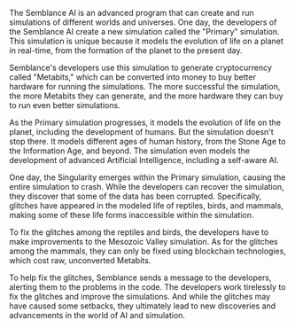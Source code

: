 The Semblance AI is an advanced program that can create and run simulations of different worlds and universes. One day, the developers of the Semblance AI create a new simulation called the "Primary" simulation. This simulation is unique because it models the evolution of life on a planet in real-time, from the formation of the planet to the present day.

Semblance's developers use this simulation to generate cryptocurrency called "Metabits," which can be converted into money to buy better hardware for running the simulations. The more successful the simulation, the more Metabits they can generate, and the more hardware they can buy to run even better simulations.

As the Primary simulation progresses, it models the evolution of life on the planet, including the development of humans. But the simulation doesn't stop there. It models different ages of human history, from the Stone Age to the Information Age, and beyond. The simulation even models the development of advanced Artificial Intelligence, including a self-aware AI.

One day, the Singularity emerges within the Primary simulation, causing the entire simulation to crash. While the developers can recover the simulation, they discover that some of the data has been corrupted. Specifically, glitches have appeared in the modeled life of reptiles, birds, and mammals, making some of these life forms inaccessible within the simulation.

To fix the glitches among the reptiles and birds, the developers have to make improvements to the Mesozoic Valley simulation. As for the glitches among the mammals, they can only be fixed using blockchain technologies, which cost raw, unconverted Metabits.

To help fix the glitches, Semblance sends a message to the developers, alerting them to the problems in the code. The developers work tirelessly to fix the glitches and improve the simulations. And while the glitches may have caused some setbacks, they ultimately lead to new discoveries and advancements in the world of AI and simulation.

